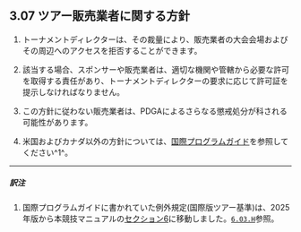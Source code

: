 ## 3.07 ツアー販売業者に関する方針

1. トーナメントディレクターは、その裁量により、販売業者の大会会場およびその周辺へのアクセスを拒否することができます。

1. 該当する場合、スポンサーや販売業者は、適切な機関や管轄から必要な許可を取得する責任があり、トーナメントディレクターの要求に応じて許可証を提示しなければなりません。

1. この方針に従わない販売業者は、PDGAによるさらなる懲戒処分が科される可能性があります。

1. 米国およびカナダ以外の方針については、[国際プログラムガイド](dgj/programguid)を参照してください^1^。

___
##### 訳注

1. 国際プログラムガイドに書かれていた例外規定(国際版ツアー基準)は、2025年版から本競技マニュアルの[セクション6](#セクション6-国際的な差異および例外)に移動しました。[`6.03.H`](#ディスクゴルフ競技マニュアルとの差異)参照。
